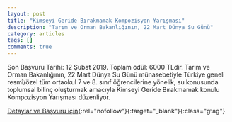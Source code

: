 ```yaml
---
layout: post
title: "Kimseyi Geride Bırakmamak Kompozisyon Yarışması"
description: "Tarım ve Orman Bakanlığının, 22 Mart Dünya Su Günü"
category: articles
tags: []
comments: true
---
```


Son Başvuru Tarihi: 12 Şubat 2019. Toplam ödül: 6000 TLdir.
Tarım ve Orman Bakanlığının, 22 Mart Dünya Su Günü münasebetiyle Türkiye geneli resmî/özel tüm ortaokul 7 ve 8. sınıf öğrencilerine yönelik, su konusunda toplumsal bilinç oluşturmak amacıyla Kimseyi Geride Bırakmamak konulu Kompozisyon Yarışması düzenliyor.

[Detaylar ve Başvuru için](https://www.bilimsenligi.com/kimseyi-geride-birakmamak-konulu-kompozisyon-yarismasi.html/?utm_source=edebiyatyarismalari.com&utm_medium=affiliate&utm_campaign=cpc){:rel="nofollow"}{:target="_blank"}{:class="gtag"}